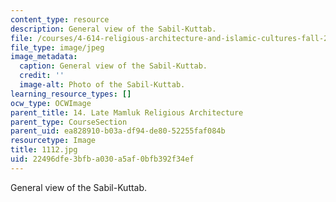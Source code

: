 ```yaml
---
content_type: resource
description: General view of the Sabil-Kuttab.
file: /courses/4-614-religious-architecture-and-islamic-cultures-fall-2002/22496dfe3bfba030a5af0bfb392f34ef_1112.jpg
file_type: image/jpeg
image_metadata:
  caption: General view of the Sabil-Kuttab.
  credit: ''
  image-alt: Photo of the Sabil-Kuttab.
learning_resource_types: []
ocw_type: OCWImage
parent_title: 14. Late Mamluk Religious Architecture
parent_type: CourseSection
parent_uid: ea828910-b03a-df94-de80-52255faf084b
resourcetype: Image
title: 1112.jpg
uid: 22496dfe-3bfb-a030-a5af-0bfb392f34ef
---
```

General view of the Sabil-Kuttab.


